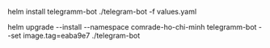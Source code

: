 helm install telegramm-bot ./telegram-bot -f values.yaml

helm upgrade --install  --namespace comrade-ho-chi-minh telegramm-bot --set image.tag=eaba9e7 ./telegram-bot